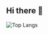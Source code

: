 ## Hi there 👋

![Top Langs](https://github-readme-stats.vercel.app/api/top-langs/?username=LeoSudario&layout=compact)
